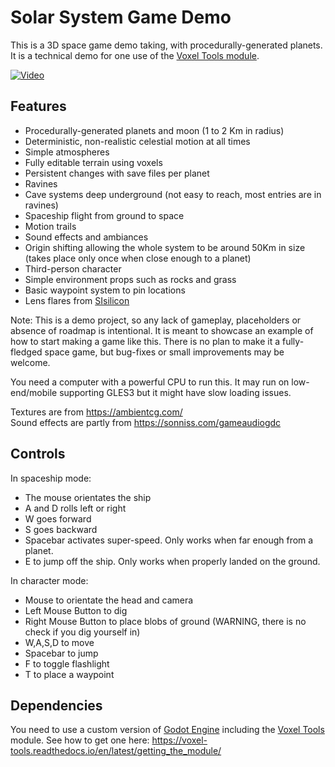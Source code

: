 Solar System Game Demo
=======================

This is a 3D space game demo taking, with procedurally-generated planets. It is a technical demo for one use of the [Voxel Tools module](https://github.com/Zylann/godot_voxel).

[![Video](https://img.youtube.com/vi/8OrZX347MoE/0.jpg)](https://www.youtube.com/watch?v=8OrZX347MoE)

Features
-----------

- Procedurally-generated planets and moon (1 to 2 Km in radius)
- Deterministic, non-realistic celestial motion at all times
- Simple atmospheres
- Fully editable terrain using voxels
- Persistent changes with save files per planet
- Ravines
- Cave systems deep underground (not easy to reach, most entries are in ravines)
- Spaceship flight from ground to space
- Motion trails
- Sound effects and ambiances
- Origin shifting allowing the whole system to be around 50Km in size (takes place only once when close enough to a planet)
- Third-person character
- Simple environment props such as rocks and grass
- Basic waypoint system to pin locations
- Lens flares from [SIsilicon](https://github.com/SIsilicon/Godot-Lens-Flare-Plugin)

Note:
This is a demo project, so any lack of gameplay, placeholders or absence of roadmap is intentional. It is meant to showcase an example of how to start making a game like this. There is no plan to make it a fully-fledged space game, but bug-fixes or small improvements may be welcome.

You need a computer with a powerful CPU to run this. It may run on low-end/mobile supporting GLES3 but it might have slow loading issues.

Textures are from https://ambientcg.com/  
Sound effects are partly from https://sonniss.com/gameaudiogdc


Controls
----------

In spaceship mode:
- The mouse orientates the ship
- A and D rolls left or right
- W goes forward
- S goes backward
- Spacebar activates super-speed. Only works when far enough from a planet.
- E to jump off the ship. Only works when properly landed on the ground.

In character mode:
- Mouse to orientate the head and camera
- Left Mouse Button to dig
- Right Mouse Button to place blobs of ground (WARNING, there is no check if you dig yourself in)
- W,A,S,D to move
- Spacebar to jump
- F to toggle flashlight
- T to place a waypoint


Dependencies
--------------

You need to use a custom version of [Godot Engine](https://godotengine.org/) including the [Voxel Tools](https://github.com/Zylann/godot_voxel) module. See how to get one here: https://voxel-tools.readthedocs.io/en/latest/getting_the_module/

